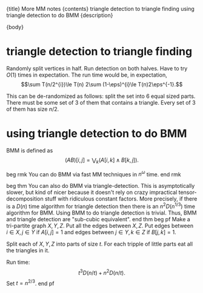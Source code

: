 {title}
More MM notes
{contents}
triangle detection to triangle finding
using triangle detection to do BMM
{description}

{body}

# triangle detection to triangle finding
Randomly split vertices in half. Run detection on both halves. 
Have to try $O(1)$ times in expectation. 
The run time would be, in expectation, 
$$\sum T(n/2^{i})\le T(n) 2\sum (1-\eps)^{i}\le T(n)2\eps^{-1}.$$

This can be de-randomized as follows: 
split the set into $6$ equal sized parts. There must be some set
of $3$ of them that contains a triangle. Every set of $3$ of them
has size $n/2.$


# using triangle detection to do BMM

BMM is defined as 
$$(AB)[i,j] = \bigvee_k (A[i,k]\land B[k,j]).$$

beg rmk
You can do BMM via fast MM techniques in $n^{\omega}$ time.
end rmk

beg thm
You can also do BMM via triangle-detection.
This is asymptotically slower, but kind of nicer because it
doesn't rely on crazy impractical tensor-decomposition stuff with
ridiculous constant factors. 
More precisely, 
if there is a $D(n)$ time algorithm for triangle detection then
there is an $n^{2}D(n^{1/3})$ time algorithm for BMM.
Using BMM to do triangle detection is trivial. 
Thus, BMM and triangle detection are "sub-cubic equivalent".
end thm
beg pf
Make a tri-partite graph $X,Y,Z$.
Put all the edges between $X,Z$. 
Put edges between $i\in X,j\in Y$ if $A[i,j]=1$
and edges between  $j\in Y, k\in Z$ if  $B[j,k]=1$.

Split each of $X,Y,Z$ into parts of size $t$.
For each tripple of little parts eat all the triangles in it. 

Run time: 
$$t^3 D(n/t) + n^{2} D(n/t).$$
Set $t=n^{2/3}$.
end pf